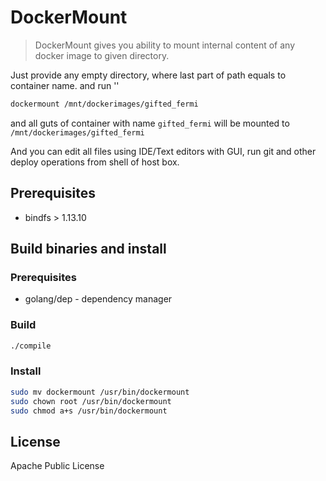 # DockerMount

> DockerMount gives you ability to mount internal content of any docker image 
to given directory. 

Just provide any empty directory, where last part of path equals to container name.
and run  ''
```bash
dockermount /mnt/dockerimages/gifted_fermi
```
and all guts of container with name ``gifted_fermi`` will be mounted to ``/mnt/dockerimages/gifted_fermi``

And you can edit all files using IDE/Text editors with GUI, run git and other deploy operations 
from shell of host box.

## Prerequisites
- bindfs > 1.13.10

## Build binaries and install
### Prerequisites
- golang/dep - dependency manager 

### Build
```bash
./compile
```

### Install
```bash
sudo mv dockermount /usr/bin/dockermount
sudo chown root /usr/bin/dockermount
sudo chmod a+s /usr/bin/dockermount
```

## License
Apache Public License